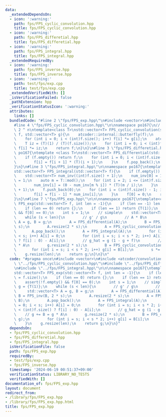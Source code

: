 ```yaml
---
data:
  _extendedDependsOn:
  - icon: ':warning:'
    path: fps/FPS_cyclic_convolution.hpp
    title: fps/FPS_cyclic_convolution.hpp
  - icon: ':warning:'
    path: fps/FPS_differetial.hpp
    title: fps/FPS_differetial.hpp
  - icon: ':warning:'
    path: fps/FPS_integral.hpp
    title: fps/FPS_integral.hpp
  _extendedRequiredBy:
  - icon: ':warning:'
    path: fps/FPS_inverse.hpp
    title: fps/FPS_inverse.hpp
  - icon: ':warning:'
    path: test/fps/exp.cpp
    title: test/fps/exp.cpp
  _extendedVerifiedWith: []
  _isVerificationFailed: false
  _pathExtension: hpp
  _verificationStatusIcon: ':warning:'
  attributes:
    links: []
  bundledCode: "#line 2 \"fps/FPS_exp.hpp\"\n#include <vector>\n#include <atcoder/convolution>\n\
    #line 4 \"fps/FPS_cyclic_convolution.hpp\"\n\nnamespace po167{\n// |f| = |g| =\
    \ 2 ^ n\ntemplate<class T>\nstd::vector<T> FPS_cyclic_convolution(std::vector<T>\
    \ f, std::vector<T> g){\n    atcoder::internal::butterfly(f);\n    atcoder::internal::butterfly(g);\n\
    \    for (int i = 0; i < (int)f.size(); i++) f[i] *= g[i];\n    atcoder::internal::butterfly_inv(f);\n\
    \    T iz = (T)(1) / (T)(f.size());\n    for (int i = 0; i < (int)f.size(); i++)\
    \ f[i] *= iz;\n    return f;\n}\n}\n#line 3 \"fps/FPS_differetial.hpp\"\n\nnamespace\
    \ po167{\ntemplate <class T>\nstd::vector<T> FPS_differential(std::vector<T> f){\n\
    \    if (f.empty()) return f;\n    for (int i = 0; i < (int)f.size() - 1; i++){\n\
    \        f[i] = f[i + 1] * (T)(i + 1);\n    }\n    f.pop_back();\n    return f;\n\
    }\n}\n#line 3 \"fps/FPS_integral.hpp\"\n\nnamespace po167{\ntemplate <class T>\n\
    std::vector<T> FPS_integral(std::vector<T> f){\n    if (f.empty()) return f;\n\
    \    std::vector<T> num_inv((int)f.size() + 1);\n    num_inv[0] = 1;\n    num_inv[1]\
    \ = 1;\n    auto m = T::mod();\n    for (int i = 2; i <= (int)f.size(); i++){\n\
    \        num_inv[i] = (0 - num_inv[m % i]) * (T)(m / i);\n    }\n    f.reserve((int)f.size()\
    \ + 1);\n    f.push_back(0);\n    for (int i = (int)f.size() - 1; i > 0; i--){\n\
    \        f[i] = f[i - 1] * num_inv[i];\n    }\n    f[0] = 0;\n    return f;\n\
    }\n}\n#line 7 \"fps/FPS_exp.hpp\"\n\n\nnamespace po167{\ntemplate<class T>\nstd::vector<T>\
    \ FPS_exp(std::vector<T> f, int len = -1){\n    if (len == -1) len = f.size();\n\
    \    if (len == 0) return {};\n    if (len == 1) return {T(1)};\n    assert(!f.empty()\
    \ && f[0] == 0);\n    int s = 1;\n    // simple\n    std::vector<T> g = {T(1)};\n\
    \    while (s < len){\n        // g' / g\n        // A * B\n        std::vector<T>\
    \ A = g, B = g;\n        A = FPS_differential(A);\n        B = FPS_inv(B, 2 *\
    \ s);\n        A.resize(2 * s);\n        A = FPS_cyclic_convolution(A, B);\n \
    \       A.pop_back();\n        A = FPS_integral(A);\n        for (int i = 0; i\
    \ < s; i++) A[i] = 0;\n        for (int i = s; i < s * 2; i++) A[i] = (i < (int)f.size()\
    \ ? f[i] : 0) - A[i];\n        // g_hat = g (1 - g + f)\n        // g += B = g\
    \ * A\n        g.resize(2 * s);\n        B = FPS_cyclic_convolution(A, g);\n \
    \       for (int i = s; i < s * 2; i++) g[i] = B[i];\n        s *= 2;\n    }\n\
    \    g.resize(len);\n    return g;\n}\n}\n"
  code: "#pragma once\n#include <vector>\n#include <atcoder/convolution>\n#include\
    \ \"../fps/FPS_cyclic_convolution.hpp\"\n#include \"../fps/FPS_differetial.hpp\"\
    \n#include \"../fps/FPS_integral.hpp\"\n\n\nnamespace po167{\ntemplate<class T>\n\
    std::vector<T> FPS_exp(std::vector<T> f, int len = -1){\n    if (len == -1) len\
    \ = f.size();\n    if (len == 0) return {};\n    if (len == 1) return {T(1)};\n\
    \    assert(!f.empty() && f[0] == 0);\n    int s = 1;\n    // simple\n    std::vector<T>\
    \ g = {T(1)};\n    while (s < len){\n        // g' / g\n        // A * B\n   \
    \     std::vector<T> A = g, B = g;\n        A = FPS_differential(A);\n       \
    \ B = FPS_inv(B, 2 * s);\n        A.resize(2 * s);\n        A = FPS_cyclic_convolution(A,\
    \ B);\n        A.pop_back();\n        A = FPS_integral(A);\n        for (int i\
    \ = 0; i < s; i++) A[i] = 0;\n        for (int i = s; i < s * 2; i++) A[i] = (i\
    \ < (int)f.size() ? f[i] : 0) - A[i];\n        // g_hat = g (1 - g + f)\n    \
    \    // g += B = g * A\n        g.resize(2 * s);\n        B = FPS_cyclic_convolution(A,\
    \ g);\n        for (int i = s; i < s * 2; i++) g[i] = B[i];\n        s *= 2;\n\
    \    }\n    g.resize(len);\n    return g;\n}\n}"
  dependsOn:
  - fps/FPS_cyclic_convolution.hpp
  - fps/FPS_differetial.hpp
  - fps/FPS_integral.hpp
  isVerificationFile: false
  path: fps/FPS_exp.hpp
  requiredBy:
  - test/fps/exp.cpp
  - fps/FPS_inverse.hpp
  timestamp: '2024-06-19 00:51:37+09:00'
  verificationStatus: LIBRARY_NO_TESTS
  verifiedWith: []
documentation_of: fps/FPS_exp.hpp
layout: document
redirect_from:
- /library/fps/FPS_exp.hpp
- /library/fps/FPS_exp.hpp.html
title: fps/FPS_exp.hpp
---
```

